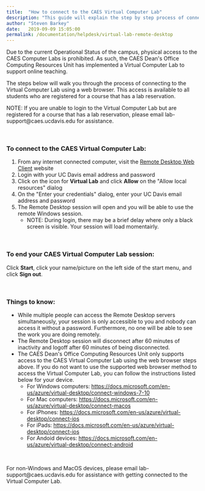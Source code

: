 ```yaml
---
title:  "How to connect to the CAES Virtual Computer Lab"
description: "This guide will explain the step by step process of connecting to the CAES Virtual Computer Lab using a web browser."
author: "Steven Barkey"
date:   2019-09-09 15:05:00
permalink: /documentation/helpdesk/virtual-lab-remote-desktop
---
```


<p><span class="discreet">Due to the current Operational Status of the campus, physical access to the CAES Computer Labs is prohibited.  As such, the CAES Dean's Office Computing Resources Unit has implemented a Virtual Computer Lab to support online teaching.</span></p>

<p><span class="discreet">The steps below will walk you through the process of connecting to the Virtual Computer Lab using a web browser.  This access is available to all students who are registered for a course that has a lab reservation.</span></p>

<p><span class="discreet">NOTE: If you are unable to login to the Virtual Computer Lab but are registered for a course that has a lab reservation, please email lab-support@caes.ucdavis.edu for assistance.</span></p>
<br />
<h3>To connect to the CAES Virtual Computer Lab: </h3>
<ol style="PADDING-LEFT: 30px">
   <li>From any internet connected computer, visit the <a href="https://rdweb.wvd.microsoft.com/arm/webclient/index.html" target="_blank">Remote Desktop Web Client</a> website</li>
   <li>Login with your UC Davis email address and password</li>
   <li>Click on the icon for <b>Virtual Lab</b> and click <b>Allow</b> on the "Allow local resources" dialog</li>
   <li>On the "Enter your credentials" dialog, enter your UC Davis email address and password</li>
   <li>The Remote Desktop session will open and you will be able to use the remote Windows session.
       <ul>
           <li>NOTE: During login, there may be a brief delay where only a black screen is visible.  Your session will load momentairly.</li>
       </ul>
   </li>
</ol>
<br />
<h3>To end your CAES Virtual Computer Lab session:</h3>
<p>Click <b>Start</b>, click your name/picture on the left side of the start menu, and click <b>Sign out</b>.</p>
<br />
<h3>Things to know:</h3>
<ul style="PADDING-LEFT: 30px">
    <li>While multiple people can access the Remote Desktop servers simultaneously, your session is only accessible to you and nobody can access it without a password. Furthermore, no one will be able to see the work you are doing remotely.</li>
    <li>The Remote Desktop session will disconnect after 60 minutes of inactivity and logoff after 60 minutes of being disconnected.</li>
    <li>The CAES Dean's Office Computing Resources Unit only supports access to the CAES Virtual Computer Lab using the web browser steps above.  If you do not want to use the supported web browser method to access the Virtual Computer Lab, you can follow the instructions listed below for your device.
        <ul>
            <li>For Windows computers: <a class="external-link" href="https://docs.microsoft.com/en-us/azure/virtual-desktop/connect-windows-7-10" target="_blank">https://docs.microsoft.com/en-us/azure/virtual-desktop/connect-windows-7-10</a></li>
            <li>For Mac computers: <a class="external-link" href="https://docs.microsoft.com/en-us/azure/virtual-desktop/connect-macos" target="_blank">https://docs.microsoft.com/en-us/azure/virtual-desktop/connect-macos</a></li>
            <li>For iPhones: <a class="external-link" href="https://docs.microsoft.com/en-us/azure/virtual-desktop/connect-ios" target="_blank">https://docs.microsoft.com/en-us/azure/virtual-desktop/connect-ios</a></li>
            <li>For iPads: <a class="external-link" href="https://docs.microsoft.com/en-us/azure/virtual-desktop/connect-ios" target="_blank">https://docs.microsoft.com/en-us/azure/virtual-desktop/connect-ios</a></li>
            <li>For Andoid devices: <a class="external-link" href="https://docs.microsoft.com/en-us/azure/virtual-desktop/connect-android" target="_blank">https://docs.microsoft.com/en-us/azure/virtual-desktop/connect-android</a></li>
        </ul>
    </li>
</ul>
<br />
<p><span class="discreet">For non-Windows and MacOS devices, please email lab-support@caes.ucdavis.edu for assistance with getting connected to the Virtual Computer Lab.</span></p>
